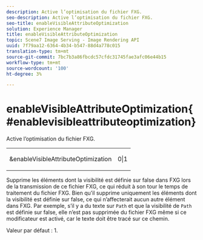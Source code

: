 ```yaml
---
description: Active l’optimisation du fichier FXG.
seo-description: Active l’optimisation du fichier FXG.
seo-title: enableVisibleAttributeOptimization
solution: Experience Manager
title: enableVisibleAttributeOptimization
topic: Scene7 Image Serving - Image Rendering API
uuid: 7f79aa12-6364-4b34-b547-88d4a778c015
translation-type: tm+mt
source-git-commit: 7bc7b3a86fbcdc57cfdc31745fae3afc06e44b15
workflow-type: tm+mt
source-wordcount: '100'
ht-degree: 3%

---
```



# enableVisibleAttributeOptimization{#enablevisibleattributeoptimization}

Active l’optimisation du fichier FXG.

<table id="simpletable_FDE0D8786BC747AF87A336452500E695"> 
 <tr class="strow"> 
  <td class="stentry"> <p><span class="codeph"> &amp;enableVisibleAttributeOptimization</span> </p> </td> 
  <td class="stentry"> <p>0|1 </p></td> 
 </tr> 
</table>

Supprime les éléments dont la visibilité est définie sur false dans FXG lors de la transmission de ce fichier FXG, ce qui réduit à son tour le temps de traitement du fichier FXG. Bien qu’il supprime uniquement les éléments dont la visibilité est définie sur false, ce qui n’affecterait aucun autre élément dans FXG. Par exemple, s’il y a du texte sur `Path` et que la visibilité de `Path` est définie sur false, elle n’est pas supprimée du fichier FXG même si ce modificateur est activé, car le texte doit être tracé sur ce chemin.

Valeur par défaut : 1.
